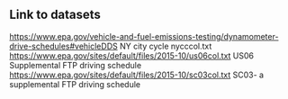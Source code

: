 ## Link to datasets
https://www.epa.gov/vehicle-and-fuel-emissions-testing/dynamometer-drive-schedules#vehicleDDS
NY city cycle nycccol.txt
https://www.epa.gov/sites/default/files/2015-10/us06col.txt
US06 Supplemental FTP driving schedule
https://www.epa.gov/sites/default/files/2015-10/sc03col.txt
SC03- a supplemental FTP driving schedule